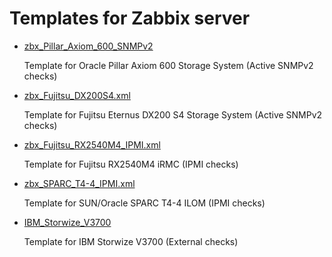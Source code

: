 # Templates for Zabbix server

* [zbx_Pillar_Axiom_600_SNMPv2](https://github.com/nsprng/zabbix-templates/blob/master/zbx_Pillar_Axiom_600_SNMPv2.xml)
  
  Template for Oracle Pillar Axiom 600 Storage System (Active SNMPv2 checks)

* [zbx_Fujitsu_DX200S4.xml](https://github.com/nsprng/zabbix-templates/blob/master/zbx_Fujitsu_DX200S4.xml)

  Template for Fujitsu Eternus DX200 S4 Storage System (Active SNMPv2 checks)
  
* [zbx_Fujitsu_RX2540M4_IPMI.xml](https://github.com/nsprng/zabbix-templates/blob/master/zbx_Fujitsu_RX2540M4_IPMI.xml)

  Template for Fujitsu RX2540M4 iRMC (IPMI checks)
  
* [zbx_SPARC_T4-4_IPMI.xml](https://github.com/nsprng/zabbix-templates/blob/master/zbx_SPARC_T4-4_IPMI.xml)

  Template for SUN/Oracle SPARC T4-4 ILOM (IPMI checks)
  
* [IBM_Storwize_V3700](https://github.com/nsprng/zabbix-templates/tree/master/IBM_Storwize_V3700)

  Template for IBM Storwize V3700 (External checks)

